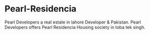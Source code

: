 # Pearl-Residencia
Pearl Developers a real estate in lahore Developer &amp; Pakistan. Pearl Developers offers Pearl Residencia Housing society in toba tek singh.
